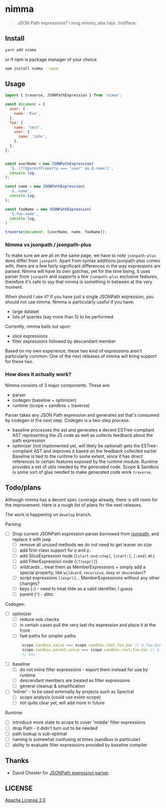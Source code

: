 # nimma

> JSON Path expressions?  I mog *nimma*, aba naja. :trollface:

## Install

```sh
yarn add nimma
```

or if npm is package manager of your choice

```sh
npm install nimma --save
```

## Usage

```js
import { traverse, JSONPathExpression } from 'nimma';

const document = {
  user: {
    name: 'Eva',
  },
  foo: {
    name: 'test',
    user: {
      name: 'John',
    },
  },
};


const userName = new JSONPathExpression(
  '$..[?(@parentProperty === "user" && @.name)]',
  console.log,
);

const name = new JSONPathExpression(
  '$..name',
  console.log,
);

const fooName = new JSONPathExpression(
  '$.foo.name',
  console.log,
)

traverse(document, [userName, name, fooName]);
```

### Nimma vs jsonpath / jsonpath-plus

To make sure we are all on the same page, we have to note `jsonpath-plus` does differ from `jsonpath`.
Apart from syntax additions jsonpath-plus comes with, there are a few fairly significant differences in the way expressions are parsed.
Nimma will have its own gotchas, yet for the time being, it uses parser from `jsonpath` and supports a few `jsonpath-plus` exclusive features,
therefore it's safe to say that nimma is something in between at the very moment.

When should I use it? If you have just a single JSONPath expression, you should not use nimma.
Nimma is particularly useful if you have:
- large dataset
- lots of queries (say more than 5) to be performed

Currently, nimma bails out upon:
- slice expressions
- filter expressions followed by descendant member

Based on my own experience, these two kind of expressions aren't particularly common.
One of the next releases of nimma will bring support for these two. 

### How does it actually work?

Nimma consists of 3 major components. These are:
- parser
- codegen (baseline + optimizer)
- runtime (scope + sandbox + traverse)

Parser takes any JSON Path expression and generates ast that's consumed by codegen in the next step.
Codegen is a two-step process:
 - baseline processes the ast and generates a decent ESTree-compliant AST representing the JS code as well as collects feedback about the path expression
 - optimizer (not implemented yet, will likely be optional) gets the ESTree-compliant AST and improves it based on the feedback collected earlier
Baseline is tied to the runtime to some extent, since it has direct references to certain features exposed by the runtime module.
Runtime provides a set of utils needed by the generated code.
Scope & Sandbox is some sort of glue needed to make generated code work `traverse`.

## Todo/plans

Although nimma has a decent spec coverage already, there is still room for the improvement.
Here is a rough list of plans for the next releases.

The work is happening on `develop` branch.

Parsing:
- [ ] Drop current JSONPath expression parser borrowed from [jsonpath](https://github.com/dchester/jsonpath), and replace it with jsep
  - [ ] remove all unused methods we do not need to get leaner on size
  - [ ] add first-class support for `@` and `@.`
  - [ ] add SliceExpression node (`[start:end:step]`, `[start:]`, `[:end]` et.)
  - [ ] add FilterExpression node (`[?(expr)]`)
  - [ ] wildcards... treat them as MemberExpressions + simply add a special property, like `wildcard`, `recursive`, `deep` or `descendant`? 
  - [ ] script expressions `[(expr)]`... MemberExpressions without any other changes?
  - [ ] keys (`~`) - need to treat tilde as a valid identifier, I guess
  - [ ] parent (`^`) - ditto

Codegen:
- [ ] optimizer
  - [ ] reduce oob checks
  - [ ] in certain cases pull the very last rhs expression and place it at the front
  - [ ] fast paths for simpler paths
    ```js    
     scope.sandbox.value === scope.sandbox.root.foo.bar // $.foo.bar
     scope.sandbox.parent.value === scope.sandbox.root.foo.bar // $.foo.bar[*] 
     // etc.
    ```
- [ ] baseline
  - [ ] do not inline filter expressions - export them instead for use by runtime
  - [ ] descendant members are treated as filter expressions
  - [ ] general cleanup & simplification
- [ ] 'inliner' - to be used externally by projects such as Spectral
  - [ ] scope analysis (could use eslint-scope)
  - [ ] not quite clear yet, will add more in future

Runtime:
- [ ] introduce more state to scope to cover 'middle' filter expressions
- [ ] drop Path - it didn't turn out to be needed
- [ ] path lookup is sub-optimal
- [ ] naming is somewhat confusing at times (sandbox in particular)
- [ ] ability to evaluate filter expressions provided by baseline compiler 

## Thanks

- David Chester for [JSONPath expression parser](https://github.com/dchester/jsonpath).

## LICENSE

[Apache License 2.0](https://github.com/P0lip/nimma/blob/master/LICENSE)
